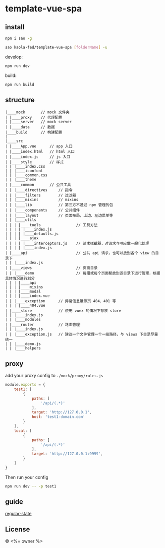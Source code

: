 # template-vue-spa

## install

```bash
npm i sao -g

sao kaola-fed/template-vue-spa [folderName] -u
```

develop:

```bash
npm run dev
```

build:

```bash
npm run build
```

## structure

```
|____mock       // mock 文件夹
| |____proxy    // 代理配置
| |____server   // mock server
| |____data     // 数据
|____build      // 构建配置
|
|____src
| |____App.vue      // app 入口
| |____index.html   // html 入口
| |____index.js     // js 入口
| |____style        // 样式
| | |____index.css
| | |____iconfont
| | |____common.css
| | |____theme
| |____common       // 公共工具
| | |____directives     // 指令
| | |____filters        // 过滤器
| | |____mixins         // mixins
| | |____lib            // 第三方不通过 npm 管理的包
| | |____components     // 公共组件
| | |____layout         // 页面布局，上边、左边菜单等
| | |____utils
| | | |____tools                // 工具方法
| | | | |____index.js
| | | | |____defaults.js
| | | |____ajax
| | | | |____interceptors.js    // 请求拦截器，对请求与响应做一般化处理
| | | | |____index.js
| |____api                      // 公共 api 请求，也可以放到各个 view 的目录下
| | |____index.js
| |____views                    // 页面目录
| | |____demo                   // 每组或每个页面都放到该目录下进行管理，根据具体情况进行划分
| | | |____api
| | | |____mixins
| | | |____modal
| | | |____index.vue
| | |____exception      // 异常信息展示页 404、401 等
| | | |____404.vue
| |____store            // 使用 vuex 的情况下存放 store
| | |____index.js
| | |____modules
| |____router           // 路由管理
| | |____index.js
| | |____exception.js   // 建议一个文件管理一个一级路径，与 views 下目录尽量统一
| | |____demo.js
| | |____helpers
```

## proxy

add your proxy config to `./mock/proxy/rules.js`

```javascript
module.exports = {
    test1: [
        {
            paths: [
                '/api/(.*)'
            ],
            target: 'http://127.0.0.1',
            host: 'test1-domain.com'
        }
    ],
    local: [
        {
            paths: [
                '/api/(.*)'
            ],
            target: 'http://127.0.0.1:9999',
        }
    ]
}
```

Then run your config

```bash
npm run dev -- -p test1
```

## guide

[regular-state](https://regularjs.github.io/regular-state/docs/start.html)

## License

&copy; <%= owner %>
